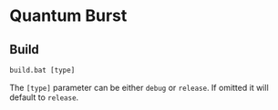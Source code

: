 # Quantum Burst

## Build

```cmd
build.bat [type]
```

The `[type]` parameter can be either `debug` or `release`. If omitted it will
default to `release`.
